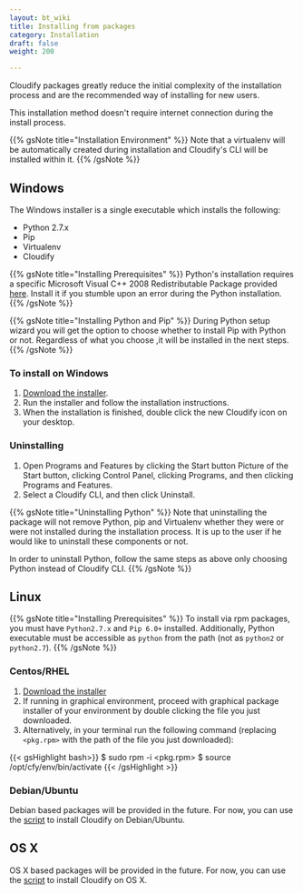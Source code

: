 ```yaml
---
layout: bt_wiki
title: Installing from packages
category: Installation
draft: false
weight: 200

---
```


Cloudify packages greatly reduce the initial complexity of the installation process
and are the recommended way of installing for new users.

This installation method doesn't require internet connection during the install
process.

{{% gsNote title="Installation Environment" %}}
Note that a virtualenv will be automatically created during installation and Cloudify's CLI will be installed within it.
{{% /gsNote %}}

## Windows

The Windows installer is a single executable which installs the following:

* Python 2.7.x
* Pip
* Virtualenv
* Cloudify

{{% gsNote title="Installing Prerequisites" %}}
Python's installation requires a specific Microsoft Visual C++ 2008 Redistributable Package provided [here](https://www.microsoft.com/en-us/download/details.aspx?id=29). Install it if you stumble upon an error during the Python installation.
{{% /gsNote %}}

{{% gsNote title="Installing Python and Pip" %}}
During Python setup wizard you will get the option to choose whether to install Pip
with Python or not. Regardless of what you choose ,it will be installed in the next steps.
{{% /gsNote %}}

### To install on Windows

1. [Download the installer](http://getcloudify.org/downloads/get_cloudify_3x.html).
2. Run the installer and follow the installation instructions.
3. When the installation is finished, double click the new Cloudify icon on your desktop.

### Uninstalling

1. Open Programs and Features by clicking the Start button Picture of the Start button, clicking Control Panel, clicking Programs, and then clicking Programs and Features.
2. Select a Cloudify CLI, and then click Uninstall.

{{% gsNote title="Uninstalling Python" %}}
Note that uninstalling the package will not remove Python, pip and Virtualenv whether they were or were not installed during the installation process. It is up to the user if
he would like to uninstall these components or not.

In order to uninstall Python, follow the same steps as above only choosing Python
instead of Cloudify CLI.
{{% /gsNote %}}

## Linux

{{% gsNote title="Installing Prerequisites" %}}
To install via rpm packages, you must have `Python2.7.x` and `Pip 6.0+` installed.
Additionally, Python executable must be accessible as `python` from the path
(not as `python2` or `python2.7`).
{{% /gsNote %}}

### Centos/RHEL

1. [Download the installer](http://getcloudify.org/downloads/get_cloudify_3x.html)
2. If running in graphical environment, proceed with graphical package installer
of your environment by double clicking the file you just downloaded.
3. Alternatively, in your terminal run the following command (replacing `<pkg.rpm>` with
the path of the file you just downloaded):

{{< gsHighlight bash>}}
$ sudo rpm -i <pkg.rpm>
$ source /opt/cfy/env/bin/activate
{{< /gsHighlight >}}

### Debian/Ubuntu

Debian based packages will be provided in the future. For now, you can use the [script](installation-script.html) to install Cloudify on Debian/Ubuntu.

## OS X

OS X based packages will be provided in the future. For now, you can use the [script](installation-script.html) to install Cloudify on OS X.
